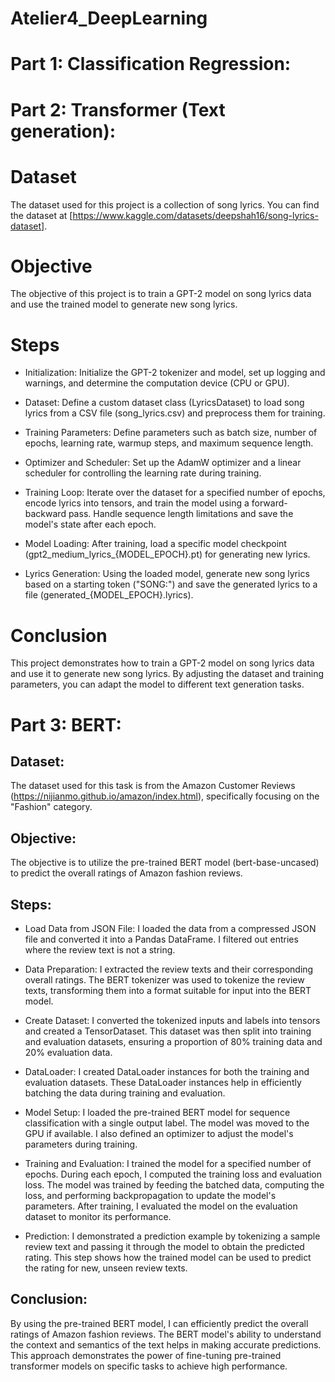 # Atelier4_DeepLearning

# Part 1: Classification Regression:


# Part 2: Transformer (Text generation):

# Dataset
The dataset used for this project is a collection of song lyrics. You can find the dataset at [https://www.kaggle.com/datasets/deepshah16/song-lyrics-dataset].

# Objective
The objective of this project is to train a GPT-2 model on song lyrics data and use the trained model to generate new song lyrics.

# Steps
- Initialization: Initialize the GPT-2 tokenizer and model, set up logging and warnings, and determine the computation device (CPU or GPU).

- Dataset: Define a custom dataset class (LyricsDataset) to load song lyrics from a CSV file (song_lyrics.csv) and preprocess them for training.

- Training Parameters: Define parameters such as batch size, number of epochs, learning rate, warmup steps, and maximum sequence length.

- Optimizer and Scheduler: Set up the AdamW optimizer and a linear scheduler for controlling the learning rate during training.

- Training Loop: Iterate over the dataset for a specified number of epochs, encode lyrics into tensors, and train the model using a forward-backward pass. Handle sequence length limitations and save the model's state after each epoch.

- Model Loading: After training, load a specific model checkpoint (gpt2_medium_lyrics_{MODEL_EPOCH}.pt) for generating new lyrics.

- Lyrics Generation: Using the loaded model, generate new song lyrics based on a starting token ("SONG:") and save the generated lyrics to a file (generated_{MODEL_EPOCH}.lyrics).

# Conclusion
This project demonstrates how to train a GPT-2 model on song lyrics data and use it to generate new song lyrics. By adjusting the dataset and training parameters, you can adapt the model to different text generation tasks.

# Part 3: BERT:

## Dataset: 
The dataset used for this task is from the Amazon Customer Reviews (https://nijianmo.github.io/amazon/index.html), specifically focusing on the "Fashion" category.

## Objective: 
The objective is to utilize the pre-trained BERT model (bert-base-uncased) to predict the overall ratings of Amazon fashion reviews.

## Steps:

- Load Data from JSON File:
I loaded the data from a compressed JSON file and converted it into a Pandas DataFrame. I filtered out entries where the review text is not a string.

- Data Preparation:
I extracted the review texts and their corresponding overall ratings. The BERT tokenizer was used to tokenize the review texts, transforming them into a format suitable for input into the BERT model.

- Create Dataset:
I converted the tokenized inputs and labels into tensors and created a TensorDataset. This dataset was then split into training and evaluation datasets, ensuring a proportion of 80% training data and 20% evaluation data.

- DataLoader:
I created DataLoader instances for both the training and evaluation datasets. These DataLoader instances help in efficiently batching the data during training and evaluation.

- Model Setup:
I loaded the pre-trained BERT model for sequence classification with a single output label. The model was moved to the GPU if available. I also defined an optimizer to adjust the model's parameters during training.

- Training and Evaluation:
I trained the model for a specified number of epochs. During each epoch, I computed the training loss and evaluation loss. The model was trained by feeding the batched data, computing the loss, and performing backpropagation to update the model's parameters. After training, I evaluated the model on the evaluation dataset to monitor its performance.

- Prediction:
I demonstrated a prediction example by tokenizing a sample review text and passing it through the model to obtain the predicted rating. This step shows how the trained model can be used to predict the rating for new, unseen review texts.

## Conclusion:
By using the pre-trained BERT model, I can efficiently predict the overall ratings of Amazon fashion reviews. The BERT model's ability to understand the context and semantics of the text helps in making accurate predictions. This approach demonstrates the power of fine-tuning pre-trained transformer models on specific tasks to achieve high performance.
